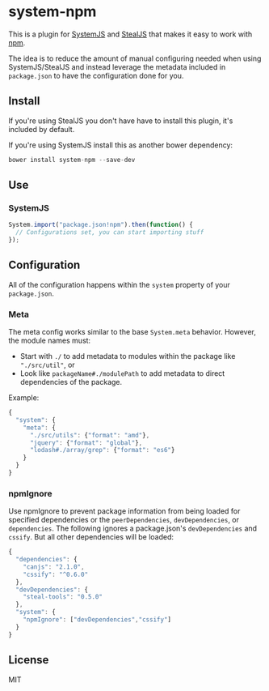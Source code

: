 # system-npm

This is a plugin for [SystemJS](https://github.com/systemjs/systemjs) and 
[StealJS](http://stealjs.com/) that makes it easy to work with [npm](https://www.npmjs.com/).

The idea is to reduce the amount of manual configuring needed when using SystemJS/StealJS
and instead leverage the metadata included in `package.json` to have the configuration
done for you.

## Install

If you're using StealJS you don't have have to install this plugin, it's included by default.

If you're using SystemJS install this as another bower dependency:

```js
bower install system-npm --save-dev
```

## Use

### SystemJS

```js
System.import("package.json!npm").then(function() {
  // Configurations set, you can start importing stuff
});
```

## Configuration

All of the configuration happens within the `system` property of your `package.json`.

### Meta

The meta config works similar to the base `System.meta` behavior.  However, the module names must:

 - Start with `./` to add metadata to modules within the package like `"./src/util"`, or
 - Look like `packageName#./modulePath` to add metadata to direct dependencies of the package.

Example:

```js
{
  "system": {
    "meta": {
      "./src/utils": {"format": "amd"},
      "jquery": {"format": "global"},
      "lodash#./array/grep": {"format": "es6"}
    }
  }
}
```

### npmIgnore

Use npmIgnore to prevent package information from being loaded for specified dependencies
or the `peerDependencies`, `devDependencies`, or `dependencies`.  The following
ignores a package.json's `devDependencies` and `cssify`.  But all other
dependencies will be loaded:

```js
{
  "dependencies": {
    "canjs": "2.1.0",
    "cssify": "^0.6.0"
  },
  "devDependencies": {
    "steal-tools": "0.5.0"
  },
  "system": {
    "npmIgnore": ["devDependencies","cssify"]
  }
}
```


## License

MIT
